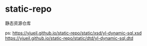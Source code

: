 # static-repo
静态资源仓库

ps:
https://yiueil.github.io/static-repo/static/xsd/yl-dynamic-sql.xsd
https://yiueil.github.io/static-repo/static/dtd/yl-dynamic-sql.dtd
